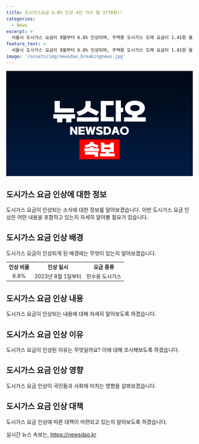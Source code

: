 ```yaml
---
title: 도시가스요금 6.8% 인상 4인 가구 월 3770원↑!
categories:
  - News
excerpt: >
  서울시 도시가스 요금이 8월부터 6.8% 인상되며, 주택용 도시가스 도매 요금이 1.41원 올라감. 이는 가스공사의 재무 위기와 국제 에너지 위기로부터의 영향으로 전해졌으며, 가스공사는 인상 시기를 여름철로 결정하여 국민들의 충격을 최소화하고자 함. 또한, 가스공사는 미수금 증가와 재무 위기를 해결하기 위해 요금 인상을 결정했으며, 차입금과 부채비율이 상승하고 있음을 밝힘. 미수금에 따른 이자 비용이 소비자에게 부담될 수 있으며, 취약계층 지원 사업을 통해 요금 인상 요인을 최소화하고자 함.
feature_text: >
  서울시 도시가스 요금이 8월부터 6.8% 인상되며, 주택용 도시가스 도매 요금이 1.41원 올라감. 이는 가스공사의 재무 위기와 국제 에너지 위기로부터의 영향으로 전해졌으며, 가스공사는 인상 시기를 여름철로 결정하여 국민들의 충격을 최소화하고자 함. 또한, 가스공사는 미수금 증가와 재무 위기를 해결하기 위해 요금 인상을 결정했으며, 차입금과 부채비율이 상승하고 있음을 밝힘. 미수금에 따른 이자 비용이 소비자에게 부담될 수 있으며, 취약계층 지원 사업을 통해 요금 인상 요인을 최소화하고자 함.
image: '/assets/img/newsdao_breakingnews.jpg'
---
```


<p><img src="/assets/img/newsdao_breakingnews.jpg" alt="cryptoinkorea 속보" /></p>

<h2 data-ke-size="size26">도시가스 요금 인상에 대한 정보</h2>

<p data-ke-size="size16">도시가스 요금이 인상되는 소식에 대한 정보를 알아보겠습니다. 이번 도시가스 요금 인상은 어떤 내용을 포함하고 있는지 자세히 알아볼 필요가 있습니다.</p>

<h2 data-ke-size="size24">도시가스 요금 인상 배경</h2>

<p data-ke-size="size16">도시가스 요금이 인상되게 된 배경에는 무엇이 있는지 알아보겠습니다.</p>

<table>
  <tr>
    <td style="text-align: center; height: 17px;"><b>인상 비율</b></td>
    <td style="text-align: center; height: 17px;"><b>인상 일시</b></td>
    <td style="text-align: center; height: 17px;"><b>요금 종류</b></td>
  </tr>
  <tr>
    <td style="text-align: center; height: 17px;">6.8%</td>
    <td style="text-align: center; height: 17px;">2023년 8월 1일부터</td>
    <td style="text-align: center; height: 17px;">민수용 도시가스</td>
  </tr>
</table>

<h2 data-ke-size="size24">도시가스 요금 인상 내용</h2>

<p data-ke-size="size16">도시가스 요금이 인상되는 내용에 대해 자세히 알아보도록 하겠습니다.</p>

<h2 data-ke-size="size24">도시가스 요금 인상 이유</h2>

<p data-ke-size="size16">도시가스 요금이 인상된 이유는 무엇일까요? 이에 대해 조사해보도록 하겠습니다.</p>

<h2 data-ke-size="size24">도시가스 요금 인상 영향</h2>

<p data-ke-size="size16">도시가스 요금 인상이 국민들과 사회에 미치는 영향을 살펴보겠습니다.</p>

<h2 data-ke-size="size24">도시가스 요금 인상 대책</h2>

<p data-ke-size="size16">도시가스 요금 인상에 따른 대책이 마련되고 있는지 알아보도록 하겠습니다.</p>
실시간 뉴스 속보는, <a href="https://newsdao.kr" rel="dofollow">https://newsdao.kr</a>


